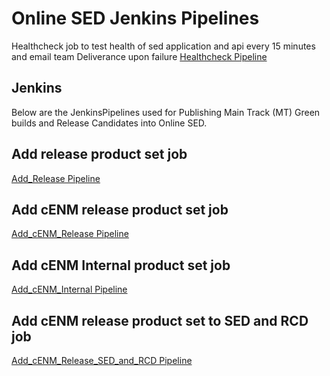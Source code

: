 # Online SED Jenkins Pipelines

Healthcheck job to test health of sed application and api every 15 minutes and email team Deliverance upon failure
[Healthcheck Pipeline](https://fem16s11-eiffel004.eiffel.gic.ericsson.se:8443/jenkins/job/online_sed_monitoring/)

## Jenkins
Below are the JenkinsPipelines used for Publishing Main Track (MT) Green builds and Release Candidates into Online SED.

## Add release product set job
[Add_Release Pipeline](https://fem16s11-eiffel004.eiffel.gic.ericsson.se:8443/jenkins/job/sed_add_release_product_set/)

## Add cENM release product set job
[Add_cENM_Release Pipeline](https://fem16s11-eiffel004.eiffel.gic.ericsson.se:8443/jenkins/job/sed_add_cenm_release_product_set/)

## Add cENM Internal product set job
[Add_cENM_Internal Pipeline](https://fem16s11-eiffel004.eiffel.gic.ericsson.se:8443/jenkins/job/sed_add_cenm_product_set/)

## Add cENM release product set to SED and RCD job 
[Add_cENM_Release_SED_and_RCD Pipeline](https://fem16s11-eiffel004.eiffel.gic.ericsson.se:8443/jenkins/job/add_cenm_sed_and_rcd_release_product_set/)
